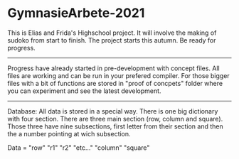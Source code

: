 # GymnasieArbete-2021

This is Elias and Frida's Highschool project. It will involve the making of sudoko from start to finish.
The project starts this autumn. Be ready for progress.

***

Progress have already started in pre-development with concept files. All files are working and can be run in your
prefered compiler. For those bigger files with a bit of functions are stored in "proof of concpets" folder where you
can experiment and see the latest development.

***

Database:
All data is stored in a special way. There is one big dictionary with four section. There are three main section (row, column and square).
Those three have nine subsections, first letter from their section and then the a number pointing at wich subsection.

  Data =
    "row"
        "r1"
        "r2"
        "etc..."
    "column"
    "square"
